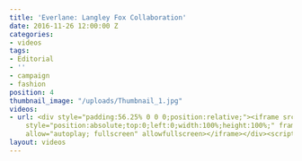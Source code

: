```yaml
---
title: 'Everlane: Langley Fox Collaboration'
date: 2016-11-26 12:00:00 Z
categories:
- videos
tags:
- Editorial
- ''
- campaign
- fashion
position: 4
thumbnail_image: "/uploads/Thumbnail_1.jpg"
videos:
- url: <div style="padding:56.25% 0 0 0;position:relative;"><iframe src="https://player.vimeo.com/video/209160408?autoplay=1&title=0&byline=0&portrait=0"
    style="position:absolute;top:0;left:0;width:100%;height:100%;" frameborder="0"
    allow="autoplay; fullscreen" allowfullscreen></iframe></div><script src="https://player.vimeo.com/api/player.js"></script>
layout: videos
---
```


